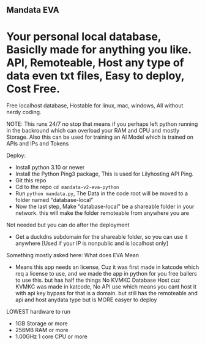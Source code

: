 ## Mandata EVA
# Your personal local database, Basiclly made for anything you like. API, Remoteable, Host any type of data even txt files, Easy to deploy, Cost Free.

Free localhost database, Hostable for linux, mac, windows, All without nerdy coding.

NOTE: This runs 24/7 no stop that means if you perhaps left python running in the backround which can overload your RAM and CPU and mostly Storage. Also this can be used for training an AI Model which is trained on APIs and IPs and Tokens

Deploy:
- Install python 3.10 or newer
- Install the Python Ping3 package, This is used for Lilyhosting API Ping.
- Git this repo
- Cd to the repo ```cd mandata-v2-eva-python```
- Run ```python mandata.py```, The Data in the code root will be moved to a folder named "database-local"
- Now the last step, Make "database-local" be a shareable folder in your network. this will make the folder remoteable from anywhere you are

Not needed but you can do after the deployment
- Get a duckdns subdomain for the shareable folder, so you can use it anywhere [Used if your IP is nonpublic and is localhost only]

Something mostly asked here: What does EVA Mean
- Means this app needs an license, Cuz it was first made in katcode which req a license to use, and we made the app in python for you free ballers to use this. but has half the things No KVMKC Database Host cuz KVMKC was made in katcode, No API use which means you cant host it with api key bypass for that is a domain. but still has the remoteable and api and host anydata type but is MORE easyer to deploy

LOWEST hardware to run
- 1GB Storage or more
- 256MB RAM or more
- 1.00GHz 1 core CPU or more
